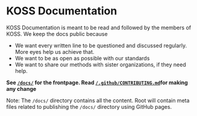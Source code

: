 # KOSS Documentation

KOSS Documentation is meant to be read and followed by the members of KOSS. We keep the docs public because
 - We want every written line to be questioned and discussed regularly. More eyes help us achieve that.
 - We want to be as open as possible with our standards
 - We want to share our methods with sister organizations, if they need help.

**See [`/docs/`](/docs/) for the frontpage. Read [`/.github/CONTRIBUTING.md`](/.github/CONTRIBUTING.md)for making any change**

Note: The `/docs/` directory contains all the content. Root will contain meta files related to publishing the `/docs/` directory using GitHub pages.
